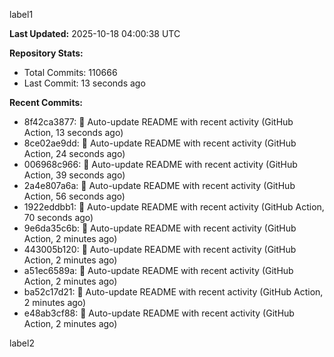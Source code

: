 
label1 
<!-- ACTIVITY_START -->
**Last Updated:** 2025-10-18 04:00:38 UTC

**Repository Stats:**
- Total Commits: 110666
- Last Commit: 13 seconds ago

**Recent Commits:**
- 8f42ca3877: 🤖 Auto-update README with recent activity (GitHub Action, 13 seconds ago)
- 8ce02ae9dd: 🤖 Auto-update README with recent activity (GitHub Action, 24 seconds ago)
- 006968c966: 🤖 Auto-update README with recent activity (GitHub Action, 39 seconds ago)
- 2a4e807a6a: 🤖 Auto-update README with recent activity (GitHub Action, 56 seconds ago)
- 1922eddbb1: 🤖 Auto-update README with recent activity (GitHub Action, 70 seconds ago)
- 9e6da35c6b: 🤖 Auto-update README with recent activity (GitHub Action, 2 minutes ago)
- 443005b120: 🤖 Auto-update README with recent activity (GitHub Action, 2 minutes ago)
- a51ec6589a: 🤖 Auto-update README with recent activity (GitHub Action, 2 minutes ago)
- ba52c17d21: 🤖 Auto-update README with recent activity (GitHub Action, 2 minutes ago)
- e48ab3cf88: 🤖 Auto-update README with recent activity (GitHub Action, 2 minutes ago)
<!-- ACTIVITY_END -->

label2
